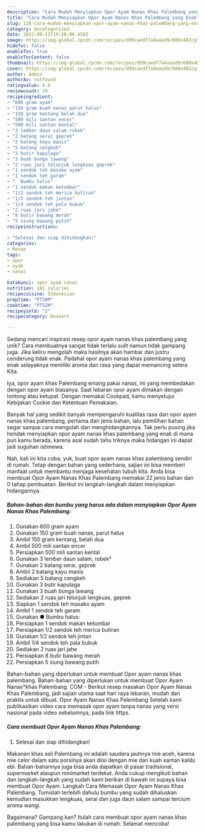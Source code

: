 ```yaml
---
description: "Cara Mudah Menyiapkan Opor Ayam Nanas Khas Palembang yang Enak"
title: "Cara Mudah Menyiapkan Opor Ayam Nanas Khas Palembang yang Enak"
slug: 128-cara-mudah-menyiapkan-opor-ayam-nanas-khas-palembang-yang-enak
category: Uncategorized
date: 2022-09-21T19:28:06.458Z
image: https://img-global.cpcdn.com/recipes/d99caedf7a4aaad9/680x482cq70/opor-ayam-nanas-khas-palembang-foto-resep-utama.jpg
hideToc: false
enableToc: true
enableTocContent: false
thumbnail: https://img-global.cpcdn.com/recipes/d99caedf7a4aaad9/680x482cq70/opor-ayam-nanas-khas-palembang-foto-resep-utama.jpg
cover: https://img-global.cpcdn.com/recipes/d99caedf7a4aaad9/680x482cq70/opor-ayam-nanas-khas-palembang-foto-resep-utama.jpg
author: Admin
authorAv: notfound
ratingvalue: 4.6
reviewcount: 19
recipeingredient:
- "600 gram ayam"
- "150 gram buah nanas parut halus"
- "150 gram kentang belah dua"
- "500 mili santan encer"
- "500 mili santan kental"
- "3 lembar daun salam robek"
- "2 batang serai geprek"
- "2 batang kayu manis"
- "5 batang cengkeh"
- "3 butir kapulaga"
- "3 buah bunga lawang"
- "2 ruas jari telunjuk lengkuas geprek"
- "1 sendok teh masako ayam"
- "1 sendok teh garam"
- "  Bumbu halus"
- "1 sendok makan ketumbar"
- "1/2 sendok teh merica butiran"
- "1/2 sendok teh jintan"
- "1/4 sendok teh pala bubuk"
- "2 ruas jari jahe"
- "8 butir bawang merah"
- "5 siung bawang putih"
recipeinstructions:

- "Selesai dan siap dihidangkan!"
categories:
- Resep
tags:
- opor
- ayam
- nanas

katakunci: opor ayam nanas 
nutrition: 181 calories
recipecuisine: Indonesian
preptime: "PT30M"
cooktime: "PT52M"
recipeyield: "2"
recipecategory: Dessert

---
```





Sedang mencari inspirasi resep opor ayam nanas khas palembang yang unik? Cara membuatnya sangat tidak terlalu sulit namun tidak gampang juga. Jika keliru mengolah maka hasilnya akan hambar dan justru cenderung tidak enak. Padahal opor ayam nanas khas palembang yang enak selayaknya memiliki aroma dan rasa yang dapat memancing selera Kita.





Iya, opor ayam khas Palembang emang pakai nanas, ini yang membedakan dengan opor ayam biasanya. Saat lebaran opor ayam dimakan dengan lontong atau ketupat. Dengan memakai Cookpad, kamu menyetujui Kebijakan Cookie dan Ketentuan Pemakaian.

Banyak hal yang sedikit banyak mempengaruhi kualitas rasa dari opor ayam nanas khas palembang, pertama dari jenis bahan, lalu pemilihan bahan segar sampai cara mengolah dan menghidangkannya. Tak perlu pusing jika hendak menyiapkan opor ayam nanas khas palembang yang enak di mana pun kamu berada, karena asal sudah tahu triknya maka hidangan ini dapat jadi suguhan istimewa.






Nah, kali ini kita coba, yuk, buat opor ayam nanas khas palembang sendiri di rumah. Tetap dengan bahan yang sederhana, sajian ini bisa memberi manfaat untuk membantu menjaga kesehatan tubuh kita. Anda bisa membuat Opor Ayam Nanas Khas Palembang memakai 22 jenis bahan dan 0 tahap pembuatan. Berikut ini langkah-langkah dalam menyiapkan hidangannya.

<!--inarticleads1-->

##### Bahan-bahan dan bumbu yang harus ada dalam menyiapkan Opor Ayam Nanas Khas Palembang:

1. Gunakan 600 gram ayam
1. Gunakan 150 gram buah nanas, parut halus
1. Ambil 150 gram kentang, belah dua
1. Ambil 500 mili santan encer
1. Persiapkan 500 mili santan kental
1. Gunakan 3 lembar daun salam, robek²
1. Gunakan 2 batang serai, geprek
1. Ambil 2 batang kayu manis
1. Sediakan 5 batang cengkeh
1. Gunakan 3 butir kapulaga
1. Gunakan 3 buah bunga lawang
1. Sediakan 2 ruas jari telunjuk lengkuas, geprek
1. Siapkan 1 sendok teh masako ayam
1. Ambil 1 sendok teh garam
1. Gunakan  ● Bumbu halus:
1. Persiapkan 1 sendok makan ketumbar
1. Persiapkan 1/2 sendok teh merica butiran
1. Gunakan 1/2 sendok teh jintan
1. Ambil 1/4 sendok teh pala bubuk
1. Sediakan 2 ruas jari jahe
1. Persiapkan 8 butir bawang merah
1. Persiapkan 5 siung bawang putih


Bahan-bahan yang diperlukan untuk membuat Opor ayam nanas khas palembang. Bahan-bahan yang diperlukan untuk membuat Opor Ayam Nanas*khas Palembang. COM - Berikut resep masakan Opor Ayam Nanas Khas Palembang, jadi sajian utama saat hari raya lebaran, mudah dan praktis untuk dibuat. Opor Ayam Nanas Khas Palembang Setelah kami publikasikan video cara memasak opor ayam tanpa nanas yang versi nasional pada video sebelumnya, pada link https. 

<!--inarticleads2-->

##### Cara membuat Opor Ayam Nanas Khas Palembang:


1. Selesai dan siap dihidangkan!

Makanan khas asli Palembang ini adalah saudara jauhnya mie aceh, karena mie celor dalam satu porsinya akan diisi dengan mie dan kuah santan kaldu ebi. Bahan-bahannya juga bisa anda dapatkan di pasar tradisional, supermarket ataupun minimarket terdekat. Anda cukup mengikuti bahan dan langkah-langkah yang sudah kami berikan di bawah ini supaya bisa membuat Opor Ayam. Langkah Cara Memasak Opor Ayam Nanas Khas Palembang. Tumislah terlebih dahulu bumbu yang sudah dihaluskan kemudian masukkan lengkuas, serai dan juga daun salam sampai tercium aroma wangi. 

Bagaimana? Gampang kan? Itulah cara membuat opor ayam nanas khas palembang yang bisa kamu lakukan di rumah. Selamat mencoba!
